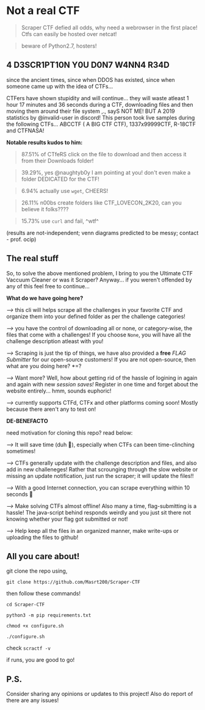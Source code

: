 # Not a real CTF

>Scraper CTF defied all odds, why need a webrowser in the first place! Ctfs can easily be hosted over netcat! 

>beware of Python2.7, hosters!

## 4 D3SCR1PT10N Y0U D0N7 W4NN4 R34D

since the ancient times, since when DDOS has existed, since when someone came up with the idea of CTFs...

CTFers have shown stupidity and will continue... they will waste atleast 1 hour 17 minutes and 36 seconds during a CTF, downloading files and then moving them around their file system ,., sayS NOT ME! BUT A 2019 statistics by @invalid-user in discord! This person took live samples during the following CTFs... ABCCTF ( A BIG CTF CTF), 1337x99999CTF, R-18CTF and CTFNASA! 

**Notable results kudos to him:**
> 87.51% of CTfeRS click on the file to download and then access it from their Downloads folder!

> 39.29%, yes @naughtyb0y I am pointing at you! don't even make a folder DEDICATED for the CTF!

> 6.94% actually use `wget`, CHEERS!

> 26.11% n00bs create folders like CTF_LOVECON_2K20, can you believe it folks????

> 15.73% use `curl` and fail, ^wtf^

(results are not-independent; venn diagrams predicted to be messy; contact - prof. ocip)

## The real stuff 

So, to solve the above mentioned problem, I bring to you the Ultimate CTF Vaccuum Cleaner or was it Scraper? Anyway... if you weren't offended by any of this feel free to continue...

**What do we have going here?**

*-->* this cli will helps scrape all the challenges in your favorite CTF and organize them into your defined folder as per the challenge categories!

*-->* you have the control of downloading all or none, or category-wise, the files that come with a challenges! If you choose `None`, you will have all the challenge description atleast with you!

*-->* Scraping is just the tip of things, we have also provided a **free** *FLAG Submitter* for our open-source customers! If you are not open-source, then what are you doing here? \*=?

*-->* Want more? Well, how about getting rid of the hassle of logining in again and again with new *session saves!* Register in one time and forget about the website entirely... hmm, sounds euphoric!

*-->* currently supports CTFd, CTFx and other platforms coming soon! Mostly because there aren't any to test on!

**DE-BENEFACTO**

need motivation for cloning this repo? read below:

*-->* It will save time (duh 🥴), especially when CTFs can been time-clinching sometimes!

*-->* CTFs generally update with the challenge description and files, and also add in new challeneges! Rather that scrounging through the slow website or missing an update notification, just run the scraper; it will update the files!!

*-->* With a good Internet connection, you can scrape everything within 10 seconds 🤯

*-->* Make solving CTFs almost offline! Also many a time, flag-submitting is a hassle! The java-script behind responds weirdly and you just sit there not knowing whether your flag got submitted or not!

*-->* Help keep all the files in an organized manner, make write-ups or uploading the files to github!


## All you care about!

git clone the repo using,

`git clone https://github.com/Masrt200/Scraper-CTF`

then follow these commands!

`cd Scraper-CTF`

`python3 -m pip requirements.txt`

`chmod +x configure.sh`

`./configure.sh`

check `scractf -v`

if runs, you are good to go!


## P.S.

Consider sharing any opinions or updates to this project! Also do report of there are any issues!
